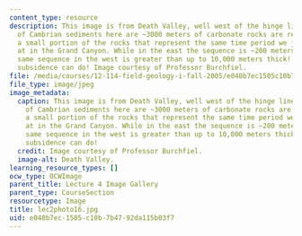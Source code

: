 ```yaml
---
content_type: resource
description: This image is from Death Valley, well west of the hinge line. The pile
  of Cambrian sediments here are ~3000 meters of carbonate rocks are represent only
  a small portion of the rocks that represent the same time period we just looked
  at in the Grand Canyon. While in the east the sequence is ~200 meters thick, the
  same sequence in the west is greater than up to 10,000 meters thick! This is what
  subsidence can do! Image courtesy of Professor Burchfiel.
file: /media/courses/12-114-field-geology-i-fall-2005/e040b7ec1505c10b7b4792da115b03f7_lec2photo16.jpg
file_type: image/jpeg
image_metadata:
  caption: This image is from Death Valley, well west of the hinge line. The pile
    of Cambrian sediments here are ~3000 meters of carbonate rocks are represent only
    a small portion of the rocks that represent the same time period we just looked
    at in the Grand Canyon. While in the east the sequence is ~200 meters thick, the
    same sequence in the west is greater than up to 10,000 meters thick! This is what
    subsidence can do!
  credit: Image courtesy of Professor Burchfiel.
  image-alt: Death Valley.
learning_resource_types: []
ocw_type: OCWImage
parent_title: Lecture 4 Image Gallery
parent_type: CourseSection
resourcetype: Image
title: lec2photo16.jpg
uid: e040b7ec-1505-c10b-7b47-92da115b03f7
---
```


